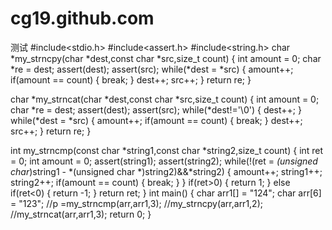 # cg19.github.com
测试
#include<stdio.h>
#include<assert.h>
#include<string.h>
char *my_strncpy(char *dest,const char *src,size_t count)
{
	int amount = 0;
	char *re = dest;
	assert(dest);
	assert(src);
	while(*dest = *src)
	{
		amount++;
		if(amount == count)
		{
			break;
		}
		dest++;
		src++;
	}
	return re;
}

char *my_strncat(char *dest,const char *src,size_t count)
{
	int amount = 0;
	char *re = dest;
	assert(dest);
	assert(src);
	while(*dest!='\0')
	{
		dest++;
	}
	while(*dest = *src)
	{
		amount++;
		if(amount == count)
		{
			break;
		}
		dest++;
		src++;
	}
	return re;
}

int my_strncmp(const char *string1,const char *string2,size_t count)
{
	int ret = 0;
	int amount = 0;
	assert(string1);
	assert(string2);
	while(!(ret = *(unsigned char*)string1 - *(unsigned char *)string2)&&*string2)
	{
		amount++;
		string1++;
		string2++;
		if(amount == count)
		{
			break;
		}
	}
	if(ret>0)
	{
		return 1;
	}
	else if(ret<0)
	{
		return -1;
	}
	return ret;
}
int main()
{
	char arr1[] = "124";
	char arr[6] = "123";
	//p =my_strncmp(arr,arr1,3);
	//my_strncpy(arr,arr1,2);
	//my_strncat(arr,arr1,3);
	return 0;
}
